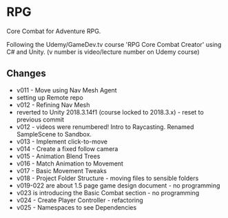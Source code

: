 # RPG

Core Combat for Adventure RPG.

Following the Udemy/GameDev.tv course 'RPG Core Combat Creator' using C# and Unity. (v number is video/lecture number on Udemy course)
## Changes
* v011 - Move using Nav Mesh Agent
* setting up Remote repo
* v012 - Refining Nav Mesh
* reverted to Unity 2018.3.14f1 (course locked to 2018.3.x) - reset to previous commit
* v012 - videos were renumbered! Intro to Raycasting. Renamed SampleScene to Sandbox.
* v013 - Implement click-to-move
* v014 - Create a fixed follow camera
* v015 - Animation Blend Trees
* v016 - Match Animation to Movement
* v017 - Basic Movement Tweaks
* v018 - Project Folder Structure - moving files to sensible folders
* v019-022 are about 1.5 page game design document - no programming
* v023 is introducing the Basic Combat section - no programming
* v024 - Create Player Controller - refactoring
* v025 - Namespaces to see Dependencies
